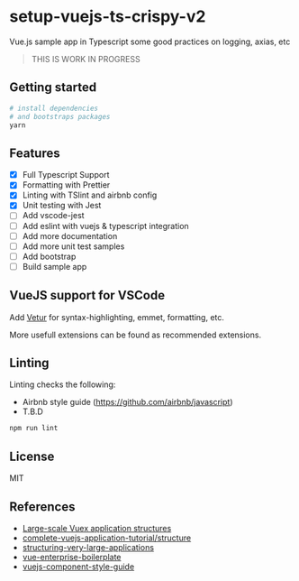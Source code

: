 # setup-vuejs-ts-crispy-v2

Vue.js sample app in Typescript some good practices on logging, axias, etc

> THIS IS WORK IN PROGRESS

## Getting started

```bash
# install dependencies
# and bootstraps packages
yarn
```

## Features

* [x] Full Typescript Support
* [x] Formatting with Prettier
* [x] Linting with TSlint and airbnb config
* [x] Unit testing with Jest
* [ ] Add vscode-jest
* [ ] Add eslint with vuejs & typescript integration
* [ ] Add more documentation
* [ ] Add more unit test samples
* [ ] Add bootstrap
* [ ] Build sample app

## VueJS support for VSCode

Add [Vetur](https://github.com/vuejs/vetur) for syntax-highlighting, emmet, formatting, etc.

More usefull extensions can be found as recommended extensions.

## Linting

Linting checks the following:

* Airbnb style guide (https://github.com/airbnb/javascript)
* T.B.D

```bash
npm run lint
```

## License

MIT

## References

* [Large-scale Vuex application structures](https://medium.com/3yourmind/large-scale-vuex-application-structures-651e44863e2f)
* [complete-vuejs-application-tutorial/structure](https://matthiashager.com/complete-vuejs-application-tutorial/project-structure/)
* [structuring-very-large-applications](https://forum.vuejs.org/t/structuring-very-large-applications/840/3)
* [vue-enterprise-boilerplate](https://github.com/chrisvfritz/vue-enterprise-boilerplate)
* [vuejs-component-style-guide](https://github.com/pablohpsilva/vuejs-component-style-guide/blob/master/README.md)
